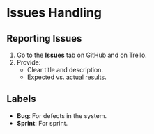 # Issues Handling

## Reporting Issues
1. Go to the **Issues** tab on GitHub and on Trello.
2. Provide:
   - Clear title and description.
   - Expected vs. actual results.

## Labels
- **Bug**: For defects in the system.
- **Sprint**: For sprint.

